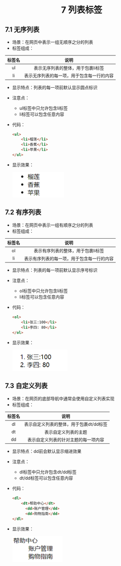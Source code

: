 # <center>7 列表标签

## 7.1 无序列表

- 场景：在网页中表示一组无顺序之分的列表
- 标签组成：

| 标签名 |                    说明                    |
| :----: | :----------------------------------------: |
|   ul   |     表示无序列表的整体，用于包裹li标签     |
|   li   | 表示无序列表的每一项，用于包含每一行的内容 |

- 显示特点：列表的每一项前默认显示圆点标识
- 注意点：
  - ul标签中只允许包含li标签
  - li标签可以包含任意内容
- 代码：

   ~~~html
   <ul>
       <li>榴莲</li>
       <li>香蕉</li>
       <li>苹果</li>
   </ul>
   ~~~

- 显示效果：

    ![图 2](../images/c7e53297eb1e395db1e075620f865cfa248622cd11552f47c1fe6b95bef87ed2.png) 

## 7.2 有序列表

- 场景：在网页中表示一组有顺序之分的列表
- 标签组成：

| 标签名 |                    说明                    |
| :----: | :----------------------------------------: |
|   ol   |     表示有序列表的整体，用于包裹li标签     |
|   li   | 表示有序列表的每一项，用于包含每一行的内容 |

- 显示特点：列表的每一项前默认显示序号标识
- 注意点：
  - ol标签中只允许包含li标签
  - li标签可以包含任意内容
- 代码：

    ~~~html
    <ol>
        <li>张三:100</li>
        <li>李四: 80</li>
    </ol>
    ~~~

- 显示效果：

    ![图 6](../images/396fa2e4eebf01a043dfbd9c7565263a162d51e0134c8cf2b30dffee10550e11.png) 

## 7.3 自定义列表

- 场景：在网页的底部导航中通常会使用自定义列表实现 
- 标签组成：

| 标签名 |                  说明                   |
| :----: | :-------------------------------------: |
|   dl   | 表示自定义列表的整体，用于包裹dt/dd标签 |
|   dt   |          表示自定义列表的主题           |
|   dd   |  表示自定义列表的针对主题的每一项内容   |

- 显示特点：dd前会默认显示缩进效果
- 注意点：
  - dl标签中只允许包含dt/dd标签
  - dt/dd标签可以包含任意内容
- 代码：

     ~~~html
     <dl>
         <dt>帮助中心</dt>
           <dd>账户管理</dd>
           <dd>购物指南</dd>
     </dl>
     ~~~

- 显示效果：

    ![图 8](../images/4fc116d6ac78e8599659115ef98844e8dccd310074f93ee65ddca74064fe0650.png) 
